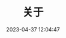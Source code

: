 ---
title: 关于
date: 2023-04-37 12:04:47
aside: false
top_img: false
background: "#f8f9fe"
comments: false
type: "about"
---